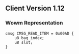 ## Client Version 1.12

### Wowm Representation
```rust,ignore
cmsg CMSG_READ_ITEM = 0x00AD {
    u8 bag_index;    
    u8 slot;    
}

```
